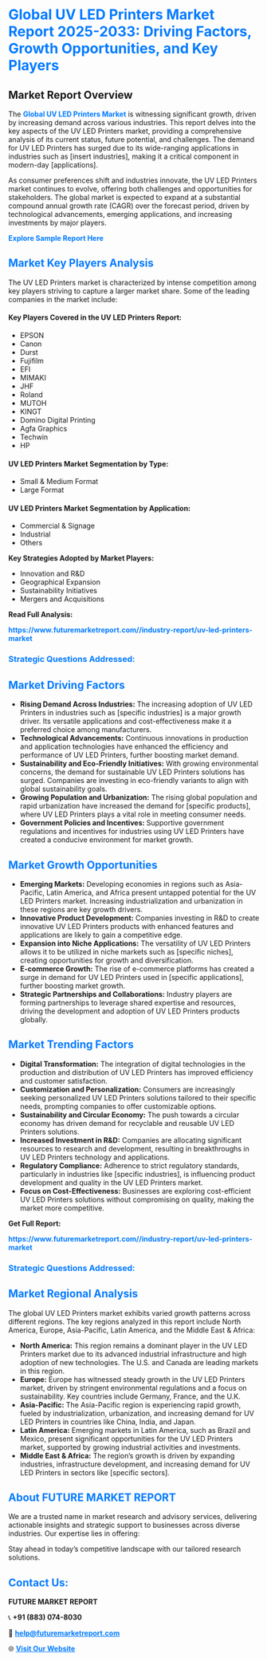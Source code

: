 <h1 style="color: #007BFF;">Global UV LED Printers Market Report 2025-2033: Driving Factors, Growth Opportunities, and Key Players</h1>

<section id="overview">
<h2>Market Report Overview</h2>
<p>The <a href="https://www.futuremarketreport.com//industry-report/uv-led-printers-market" style="color: #007BFF; text-decoration: none;"><strong>Global UV LED Printers Market</strong></a> is witnessing significant growth, driven by increasing demand across various industries. This report delves into the key aspects of the UV LED Printers market, providing a comprehensive analysis of its current status, future potential, and challenges. The demand for UV LED Printers has surged due to its wide-ranging applications in industries such as [insert industries], making it a critical component in modern-day [applications].</p>
<p>As consumer preferences shift and industries innovate, the UV LED Printers market continues to evolve, offering both challenges and opportunities for stakeholders. The global market is expected to expand at a substantial compound annual growth rate (CAGR) over the forecast period, driven by technological advancements, emerging applications, and increasing investments by major players.</p>
</section>

<section id="overview">
<p><a href="https://www.futuremarketreport.com//request-sample/reportId=46723" style="color: #007BFF; text-decoration: none;"><strong>Explore Sample Report Here</strong></a></p>
</section>

<section id="key-players">
<h2 style="color: #007BFF;">Market Key Players Analysis</h2>
<p>The UV LED Printers market is characterized by intense competition among key players striving to capture a larger market share. Some of the leading companies in the market include:</p>
<h4>Key Players Covered in the UV LED Printers Report:</h4>
<ul><li>EPSON</li><li>Canon</li><li>Durst</li><li>Fujifilm</li><li>EFI</li><li>MIMAKI</li><li>JHF</li><li>Roland</li><li>MUTOH</li><li>KINGT</li><li>Domino Digital Printing</li><li>Agfa Graphics</li><li>Techwin</li><li>HP</li></ul>
<h4>UV LED Printers Market Segmentation by Type:</h4>
<ul><li>Small &amp; Medium Format</li><li>Large Format</li></ul>

<h4>UV LED Printers Market Segmentation by Application:</h4>
<ul><li>Commercial &amp; Signage</li><li>Industrial</li><li>Others</li></ul>
<p><strong>Key Strategies Adopted by Market Players:</strong></p>
<ul>
<li>Innovation and R&D</li>
<li>Geographical Expansion</li>
<li>Sustainability Initiatives</li>
<li>Mergers and Acquisitions</li>
</ul>
</section>

<section>
<p><strong>Read Full Analysis: </strong></p><a href="https://www.futuremarketreport.com//industry-report/uv-led-printers-market" style="color: #007BFF; text-decoration: none;"><strong>https://www.futuremarketreport.com//industry-report/uv-led-printers-market</strong></a>
<h3 style="color: #007BFF;">Strategic Questions Addressed:</h3>
</section>

<section id="driving-factors">
<h2 style="color: #007BFF;">Market Driving Factors</h2>
<ul>
<li><strong>Rising Demand Across Industries:</strong> The increasing adoption of UV LED Printers in industries such as [specific industries] is a major growth driver. Its versatile applications and cost-effectiveness make it a preferred choice among manufacturers.</li>
<li><strong>Technological Advancements:</strong> Continuous innovations in production and application technologies have enhanced the efficiency and performance of UV LED Printers, further boosting market demand.</li>
<li><strong>Sustainability and Eco-Friendly Initiatives:</strong> With growing environmental concerns, the demand for sustainable UV LED Printers solutions has surged. Companies are investing in eco-friendly variants to align with global sustainability goals.</li>
<li><strong>Growing Population and Urbanization:</strong> The rising global population and rapid urbanization have increased the demand for [specific products], where UV LED Printers plays a vital role in meeting consumer needs.</li>
<li><strong>Government Policies and Incentives:</strong> Supportive government regulations and incentives for industries using UV LED Printers have created a conducive environment for market growth.</li>
</ul>
</section>

<section id="growth-opportunities">
<h2 style="color: #007BFF;">Market Growth Opportunities</h2>
<ul>
<li><strong>Emerging Markets:</strong> Developing economies in regions such as Asia-Pacific, Latin America, and Africa present untapped potential for the UV LED Printers market. Increasing industrialization and urbanization in these regions are key growth drivers.</li>
<li><strong>Innovative Product Development:</strong> Companies investing in R&D to create innovative UV LED Printers products with enhanced features and applications are likely to gain a competitive edge.</li>
<li><strong>Expansion into Niche Applications:</strong> The versatility of UV LED Printers allows it to be utilized in niche markets such as [specific niches], creating opportunities for growth and diversification.</li>
<li><strong>E-commerce Growth:</strong> The rise of e-commerce platforms has created a surge in demand for UV LED Printers used in [specific applications], further boosting market growth.</li>
<li><strong>Strategic Partnerships and Collaborations:</strong> Industry players are forming partnerships to leverage shared expertise and resources, driving the development and adoption of UV LED Printers products globally.</li>
</ul>
</section>

<section id="trending-factors">
<h2 style="color: #007BFF;">Market Trending Factors</h2>
<ul>
<li><strong>Digital Transformation:</strong> The integration of digital technologies in the production and distribution of UV LED Printers has improved efficiency and customer satisfaction.</li>
<li><strong>Customization and Personalization:</strong> Consumers are increasingly seeking personalized UV LED Printers solutions tailored to their specific needs, prompting companies to offer customizable options.</li>
<li><strong>Sustainability and Circular Economy:</strong> The push towards a circular economy has driven demand for recyclable and reusable UV LED Printers solutions.</li>
<li><strong>Increased Investment in R&D:</strong> Companies are allocating significant resources to research and development, resulting in breakthroughs in UV LED Printers technology and applications.</li>
<li><strong>Regulatory Compliance:</strong> Adherence to strict regulatory standards, particularly in industries like [specific industries], is influencing product development and quality in the UV LED Printers market.</li>
<li><strong>Focus on Cost-Effectiveness:</strong> Businesses are exploring cost-efficient UV LED Printers solutions without compromising on quality, making the market more competitive.</li>
</ul>
</section>

<section>
<p><strong>Get Full Report: </strong></p><a href="https://www.futuremarketreport.com//industry-report/uv-led-printers-market" style="color: #007BFF; text-decoration: none;"><strong>https://www.futuremarketreport.com//industry-report/uv-led-printers-market</strong></a>
<h3 style="color: #007BFF;">Strategic Questions Addressed:</h3>
</section>


<section id="regional-analysis">
<h2 style="color: #007BFF;">Market Regional Analysis</h2>
<p>The global UV LED Printers market exhibits varied growth patterns across different regions. The key regions analyzed in this report include North America, Europe, Asia-Pacific, Latin America, and the Middle East & Africa:</p>
<ul>
<li><strong>North America:</strong> This region remains a dominant player in the UV LED Printers market due to its advanced industrial infrastructure and high adoption of new technologies. The U.S. and Canada are leading markets in this region.</li>
<li><strong>Europe:</strong> Europe has witnessed steady growth in the UV LED Printers market, driven by stringent environmental regulations and a focus on sustainability. Key countries include Germany, France, and the U.K.</li>
<li><strong>Asia-Pacific:</strong> The Asia-Pacific region is experiencing rapid growth, fueled by industrialization, urbanization, and increasing demand for UV LED Printers in countries like China, India, and Japan.</li>
<li><strong>Latin America:</strong> Emerging markets in Latin America, such as Brazil and Mexico, present significant opportunities for the UV LED Printers market, supported by growing industrial activities and investments.</li>
<li><strong>Middle East & Africa:</strong> The region’s growth is driven by expanding industries, infrastructure development, and increasing demand for UV LED Printers in sectors like [specific sectors].</li>
</ul>
</section>

<footer>
<h2 style="color: #007BFF;">About FUTURE MARKET REPORT</h2>
<p>We are a trusted name in market research and advisory services, delivering actionable insights and strategic support to businesses across diverse industries. Our expertise lies in offering:</p>

<p>Stay ahead in today’s competitive landscape with our tailored research solutions.</p>

<h2 style="color: #007BFF;">Contact Us:</h2>
<p><strong>FUTURE MARKET REPORT</strong></p>
<p>📞 <strong>+91 (883) 074-8030</strong></p>
<p>📧 <strong><a href="mailto:help@futuremarketreport.com" style="color: #007BFF;">help@futuremarketreport.com</a></strong></p>
<p>🌐 <strong><a href="https://www.futuremarketreport.com/" style="color: #007BFF;">Visit Our Website</a></strong></p>
</footer>